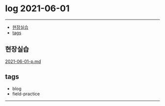 # log 2021-06-01

--------------------------

- [현장실습](#현장실습)
- [tags](#tags)


## 현장실습

[2021-06-01-p.md](./2021-06-01-p.md)


## tags
- blog
- field-practice

--------------------------

